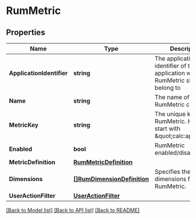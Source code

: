 # RumMetric

## Properties

Name | Type | Description | Notes
------------ | ------------- | ------------- | -------------
**ApplicationIdentifier** | **string** | The application identifier of the application where this RumMetric should belong to | 
**Name** | **string** | The name of the RumMetric config | 
**MetricKey** | **string** | The unique key of this RumMetric. Has to start with \&quot;calc:apps.\&quot; | 
**Enabled** | **bool** | RumMetric enabled/disabled | 
**MetricDefinition** | [**RumMetricDefinition**](RumMetricDefinition.md) |  | 
**Dimensions** | [**[]RumDimensionDefinition**](RumDimensionDefinition.md) | Specifies the optional dimensions for this RumMetric. | [optional] 
**UserActionFilter** | [**UserActionFilter**](UserActionFilter.md) |  | [optional] 

[[Back to Model list]](../README.md#documentation-for-models) [[Back to API list]](../README.md#documentation-for-api-endpoints) [[Back to README]](../README.md)


